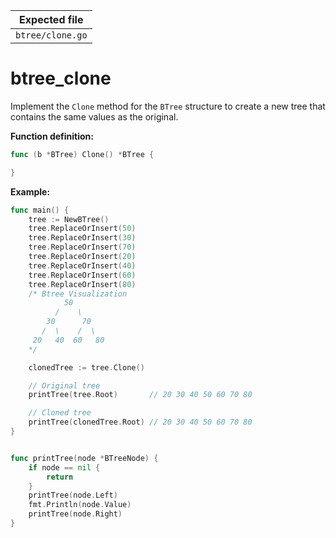 | Expected file    |
| ---------------- |
| `btree/clone.go` |

# btree_clone

Implement the `Clone` method for the `BTree` structure to create a new tree that contains the same values as the original.

**Function definition:**

```go
func (b *BTree) Clone() *BTree {

}
```

**Example:**

```go
func main() {
    tree := NewBTree()
    tree.ReplaceOrInsert(50)
    tree.ReplaceOrInsert(30)
    tree.ReplaceOrInsert(70)
    tree.ReplaceOrInsert(20)
    tree.ReplaceOrInsert(40)
    tree.ReplaceOrInsert(60)
    tree.ReplaceOrInsert(80)
    /* Btree Visualization
            50
          /    \
        30      70
       /  \    /  \
     20   40  60   80
    */

    clonedTree := tree.Clone()

    // Original tree
    printTree(tree.Root)       // 20 30 40 50 60 70 80

    // Cloned tree
    printTree(clonedTree.Root) // 20 30 40 50 60 70 80
}


func printTree(node *BTreeNode) {
    if node == nil {
        return
    }
    printTree(node.Left)
    fmt.Println(node.Value)
    printTree(node.Right)
}
```

